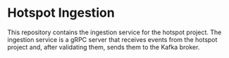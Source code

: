 # Hotspot Ingestion

This repository contains the ingestion service for the hotspot project. The ingestion service is a gRPC server that receives events from the hotspot project and, after validating them, sends them to the Kafka broker.
